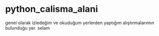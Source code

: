 # python_calisma_alani
genel olarak izledeğim ve okuduğum yerlerden yaptığım alıştırmalarımın bulunduğu yer.
selam